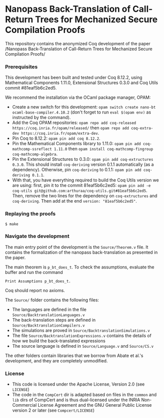 # Nanopass Back-Translation of Call-Return Trees for Mechanized Secure Compilation Proofs #

This repository contains the anonymized Coq development of the paper
/Nanopass Back-Translation of Call-Return Trees for Mechanized Secure Compilation Proofs/

### Prerequisites ###

This development has been built and tested under Coq 8.12.2, using Mathematical Components 1.11.0,
Extensional Structures 0.3.0 and Coq Utils commit #81eaf5b6c2ed5.

We recommend the installation via the OCaml package manager, OPAM:
- Create a new switch for this development: `opam switch create nano-bt ocaml-base-compiler.4.10.2`
  (don't forget to run `eval $(opam env)` as instructed by the command).
- Add the Coq OPAM repositories: `opam repo add coq-released https://coq.inria.fr/opam/released/` then
  `opam repo add coq-extra-dev https://coq.inria.fr/opam/extra-dev`.
- Pin Coq to 8.12.2: `opam pin add coq 8.12.2`.
- Pin the Mathematical Components library to 1.11.0:
  `opam pin add coq-mathcomp-ssreflect 1.11.0` then `opam install coq-mathcomp-fingroup coq-mathcomp-algebra`.
- Pin the Extensional Structures to 0.3.0: `opam pin add coq-extructures 0.3.0`. This should install `coq-deriving` version
  0.1.1 automatically (as a dependency). Otherwise, pin `coq-deriving` to 0.1.1: `opam pin add coq-deriving 0.1.1`.
- With that, you have everything required to build the Coq Utils version we are using:
  first, pin it to the commit 81eaf5b6c2ed5:
  `opam pin add -e coq-utils git@github.com:arthuraa/coq-utils.git#81eaf5b6c2ed5`. Then, remove the two lines 
  for the dependency on `coq-extructures` and `coq-deriving`. Then add at the end `version: "81eaf5b6c2ed5"`.

### Replaying the proofs ###

    $ make

### Navigate the development ###
The main entry point of the development is the `Source/Theorem.v`
file. 
It contains the formalization of the nanopass back-translation as
presented in the paper.

The main theorem is `p_bt_does_t`. To check the assumptions,
evaluate the buffer and run the command
 ``` coq
Print Assumptions p_bt_does_t.
 ```
Coq should report no axioms.

The `Source/` folder contains the following files:
- The languages are defined in the file `Source/BacktranslationLanguages.v`
- The back-translation steps are defined in `Source/BacktranslationCompilers.v`
- The simulations are proved in `Source/BacktranslationSimulations.v`
- The file `Source/BacktranslationExpressions.v` contains the details
  of how we build the back-translated expressions
- The source language is defined in `Source/Language.v` and
  `Source/CS.v`

The other folders contain libraries that we borrow from Abate et al.'s development, and they are completely unmodified.


### License ###
- This code is licensed under the Apache License, Version 2.0 (see `LICENSE`)
- The code in the `CompCert` dir is adapted based on files in the
  `common` and `lib` dirs of CompCert and is thus dual-licensed under
  the INRIA Non-Commercial License Agreement and the GNU General
  Public License version 2 or later (see `Compcert/LICENSE`)

